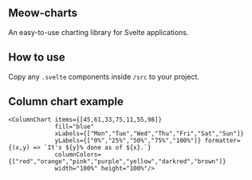 Meow-charts
----
An easy-to-use charting library for Svelte applications.

## How to use

Copy any `.svelte` components inside `/src` to your project.

## Column chart example

```
<ColumnChart items={[45,61,33,75,11,55,98]}
             fill="blue"
             xLabels={["Mon","Tue","Wed","Thu","Fri","Sat","Sun"]}
             yLabels={["0%","25%","50%","75%","100%"]} formatter={(x,y) => `It's ${y}% done as of ${x}.`}
             columnColors={["red","orange","pink","purple","yellow","darkred","brown"]}
             width="100%" height="100%"/>
```